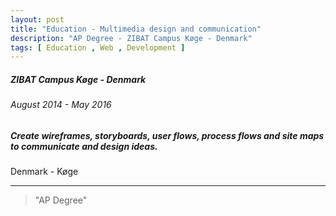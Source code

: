```yaml
---
layout: post
title: "Education - Multimedia design and communication"
description: "AP Degree - ZIBAT Campus Køge - Denmark"
tags: [ Education , Web , Development ]
---
```


##### ZIBAT Campus Køge - Denmark

###### August 2014 - May 2016

##### Create wireframes, storyboards, user flows, process flows and site maps to communicate and design ideas.

Denmark - Køge

---

> "AP Degree"